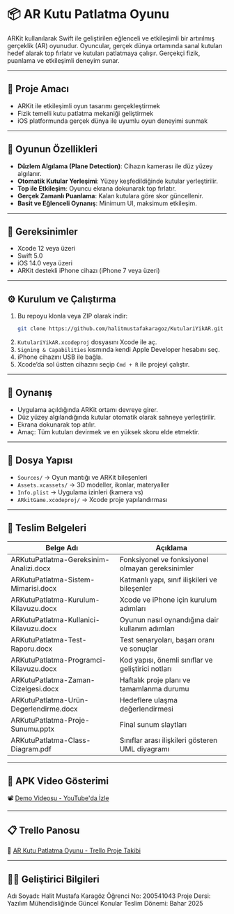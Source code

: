 # 📦 AR Kutu Patlatma Oyunu

 ARKit kullanılarak Swift ile geliştirilen eğlenceli ve etkileşimli bir artırılmış gerçeklik (AR) oyunudur. Oyuncular, gerçek dünya ortamında sanal kutuları hedef alarak top fırlatır ve kutuları patlatmaya çalışır. Gerçekçi fizik, puanlama ve etkileşimli deneyim sunar.

---

## 🎯 Proje Amacı

- ARKit ile etkileşimli oyun tasarımı gerçekleştirmek  
- Fizik temelli kutu patlatma mekaniği geliştirmek  
- iOS platformunda gerçek dünya ile uyumlu oyun deneyimi sunmak  

---

## 🚀 Oyunun Özellikleri

- **Düzlem Algılama (Plane Detection)**: Cihazın kamerası ile düz yüzey algılanır.
- **Otomatik Kutular Yerleşimi**: Yüzey keşfedildiğinde kutular yerleştirilir.
- **Top ile Etkileşim**: Oyuncu ekrana dokunarak top fırlatır.
- **Gerçek Zamanlı Puanlama**: Kalan kutulara göre skor güncellenir.
- **Basit ve Eğlenceli Oynanış**: Minimum UI, maksimum etkileşim.

---

## 🧰 Gereksinimler

- Xcode 12 veya üzeri  
- Swift 5.0  
- iOS 14.0 veya üzeri  
- ARKit destekli iPhone cihazı (iPhone 7 veya üzeri)

---

## ⚙️ Kurulum ve Çalıştırma

1. Bu repoyu klonla veya ZIP olarak indir:
   ```bash
   git clone https://github.com/halitmustafakaragoz/KutulariYikAR.git
   ```
2. `KutulariYikAR.xcodeproj` dosyasını Xcode ile aç.
3. `Signing & Capabilities` kısmında kendi Apple Developer hesabını seç.
4. iPhone cihazını USB ile bağla.
5. Xcode’da sol üstten cihazını seçip `Cmd + R` ile projeyi çalıştır.

---

## 📱 Oynanış

- Uygulama açıldığında ARKit ortamı devreye girer.
- Düz yüzey algılandığında kutular otomatik olarak sahneye yerleştirilir.
- Ekrana dokunarak top atılır.
- Amaç: Tüm kutuları devirmek ve en yüksek skoru elde etmektir.

---

## 📁 Dosya Yapısı

- `Sources/` → Oyun mantığı ve ARKit bileşenleri  
- `Assets.xcassets/` → 3D modeller, ikonlar, materyaller  
- `Info.plist` → Uygulama izinleri (kamera vs)  
- `ARkitGame.xcodeproj/` → Xcode proje yapılandırması

---

## 📄 Teslim Belgeleri

| Belge Adı | Açıklama |
|-----------|----------|
| ARKutuPatlatma-Gereksinim-Analizi.docx | Fonksiyonel ve fonksiyonel olmayan gereksinimler |
| ARKutuPatlatma-Sistem-Mimarisi.docx | Katmanlı yapı, sınıf ilişkileri ve bileşenler |
| ARKutuPatlatma-Kurulum-Kilavuzu.docx | Xcode ve iPhone için kurulum adımları |
| ARKutuPatlatma-Kullanici-Kilavuzu.docx | Oyunun nasıl oynandığına dair kullanım adımları |
| ARKutuPatlatma-Test-Raporu.docx | Test senaryoları, başarı oranı ve sonuçlar |
| ARKutuPatlatma-Programci-Kilavuzu.docx | Kod yapısı, önemli sınıflar ve geliştirici notları |
| ARKutuPatlatma-Zaman-Cizelgesi.docx | Haftalık proje planı ve tamamlanma durumu |
| ARKutuPatlatma-Urün-Degerlendirme.docx | Hedeflere ulaşma değerlendirmesi |
| ARKutuPatlatma-Proje-Sunumu.pptx | Final sunum slaytları |
| ARKutuPatlatma-Class-Diagram.pdf | Sınıflar arası ilişkileri gösteren UML diyagramı |

---

## 🎥 APK Video Gösterimi

📽️ [Demo Videosu - YouTube'da İzle](https://www.youtube.com/shorts/_U19OS-dXWE)

---

## 📋 Trello Panosu

📌 [AR Kutu Patlatma Oyunu - Trello Proje Takibi](https://trello.com/b/7gjRe2zo/ar-kutu-patlatma-oyunu-proje-takibi)

---

## 👨‍🎓 Geliştirici Bilgileri

Adı Soyadı: Halit Mustafa Karagöz
Öğrenci No: 200541043
Proje Dersi: Yazılım Mühendisliğinde Güncel Konular
Teslim Dönemi: Bahar 2025
